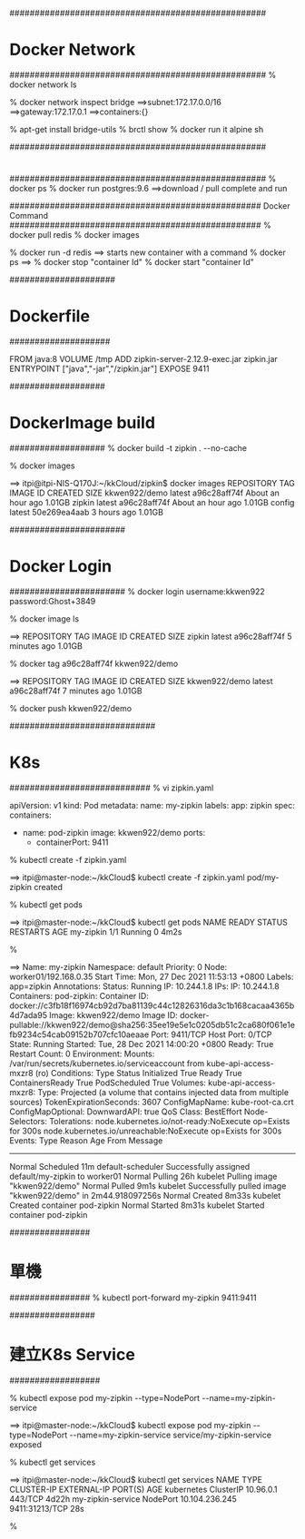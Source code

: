 ###################################################
# Docker Network
###################################################
% docker network ls

% docker network inspect bridge
==>subnet:172.17.0.0/16
==>gateway:172.17.0.1
==>containers:{}

% apt-get install bridge-utils
% brctl show
% docker run it alpine sh


###################################################
#
###################################################
% docker ps
% docker run postgres:9.6
==>download / pull complete and run

##################################################
Docker Command
##################################################
% docker pull redis
% docker images

% docker run -d redis       ==>  starts new container with a command
% docker ps                 ==>
% docker stop "container Id"
% docker start "container Id"

#####################
# Dockerfile
####################

FROM java:8
VOLUME /tmp
ADD zipkin-server-2.12.9-exec.jar zipkin.jar
ENTRYPOINT ["java","-jar","/zipkin.jar"]
EXPOSE 9411


###################
# DockerImage build
###################
% docker build -t zipkin . --no-cache

% docker images

==>
itpi@itpi-NIS-Q170J:~/kkCloud/zipkin$ docker images
REPOSITORY      TAG       IMAGE ID       CREATED             SIZE
kkwen922/demo   latest    a96c28aff74f   About an hour ago   1.01GB
zipkin          latest    a96c28aff74f   About an hour ago   1.01GB
config          latest    50e269ea4aab   3 hours ago         1.01GB


#######################
# Docker Login
#######################
% docker login
username:kkwen922
password:Ghost+3849

% docker image ls

==>
REPOSITORY   TAG       IMAGE ID       CREATED         SIZE
zipkin       latest    a96c28aff74f   5 minutes ago   1.01GB

% docker tag a96c28aff74f kkwen922/demo

==>
REPOSITORY      TAG       IMAGE ID       CREATED         SIZE
kkwen922/demo   latest    a96c28aff74f   7 minutes ago   1.01GB

% docker push kkwen922/demo

#############################
# K8s
############################
% vi zipkin.yaml

apiVersion: v1
kind: Pod
metadata:
  name: my-zipkin
  labels:
    app: zipkin
spec:
  containers:
  - name: pod-zipkin
    image: kkwen922/demo
    ports:
    - containerPort: 9411


% kubectl create -f zipkin.yaml

==>
itpi@master-node:~/kkCloud$ kubectl create -f zipkin.yaml
pod/my-zipkin created


% kubectl get pods

==>
itpi@master-node:~/kkCloud$ kubectl get pods
NAME        READY   STATUS    RESTARTS   AGE
my-zipkin   1/1     Running   0          4m2s


%

==>
Name:         my-zipkin
Namespace:    default
Priority:     0
Node:         worker01/192.168.0.35
Start Time:   Mon, 27 Dec 2021 11:53:13 +0800
Labels:       app=zipkin
Annotations:  <none>
Status:       Running
IP:           10.244.1.8
IPs:
  IP:  10.244.1.8
Containers:
  pod-zipkin:
    Container ID:   docker://c3fb18f16974cb92d7ba81139c44c12826316da3c1b168cacaa4365b4d7ada95
    Image:          kkwen922/demo
    Image ID:       docker-pullable://kkwen922/demo@sha256:35ee19e5e1c0205db51c2ca680f061e1efb9234c54cab09152b707cfc10aeaae
    Port:           9411/TCP
    Host Port:      0/TCP
    State:          Running
      Started:      Tue, 28 Dec 2021 14:00:20 +0800
    Ready:          True
    Restart Count:  0
    Environment:    <none>
    Mounts:
      /var/run/secrets/kubernetes.io/serviceaccount from kube-api-access-mxzr8 (ro)
Conditions:
  Type              Status
  Initialized       True
  Ready             True
  ContainersReady   True
  PodScheduled      True
Volumes:
  kube-api-access-mxzr8:
    Type:                    Projected (a volume that contains injected data from multiple sources)
    TokenExpirationSeconds:  3607
    ConfigMapName:           kube-root-ca.crt
    ConfigMapOptional:       <nil>
    DownwardAPI:             true
QoS Class:                   BestEffort
Node-Selectors:              <none>
Tolerations:                 node.kubernetes.io/not-ready:NoExecute op=Exists for 300s
                             node.kubernetes.io/unreachable:NoExecute op=Exists for 300s
Events:
  Type    Reason     Age    From               Message
  ----    ------     ----   ----               -------
  Normal  Scheduled  11m    default-scheduler  Successfully assigned default/my-zipkin to worker01
  Normal  Pulling    26h    kubelet            Pulling image "kkwen922/demo"
  Normal  Pulled     9m1s   kubelet            Successfully pulled image "kkwen922/demo" in 2m44.918097256s
  Normal  Created    8m33s  kubelet            Created container pod-zipkin
  Normal  Started    8m31s  kubelet            Started container pod-zipkin

################
# 單機
################
% kubectl port-forward my-zipkin 9411:9411

#################
# 建立K8s Service
##################

% kubectl expose pod my-zipkin --type=NodePort --name=my-zipkin-service

==>
itpi@master-node:~/kkCloud$ kubectl expose pod my-zipkin --type=NodePort --name=my-zipkin-service
service/my-zipkin-service exposed


% kubectl get services

==>
itpi@master-node:~/kkCloud$ kubectl get services
NAME                TYPE        CLUSTER-IP       EXTERNAL-IP   PORT(S)          AGE
kubernetes          ClusterIP   10.96.0.1        <none>        443/TCP          4d22h
my-zipkin-service   NodePort    10.104.236.245   <none>        9411:31213/TCP   28s


%





